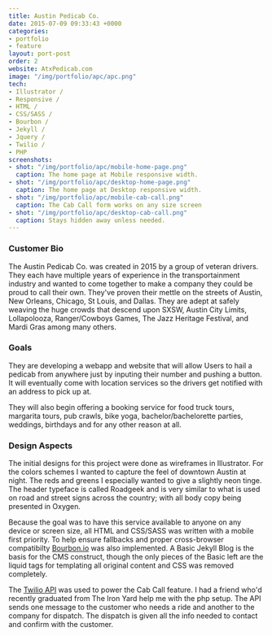 ```yaml
---
title: Austin Pedicab Co.
date: 2015-07-09 09:33:43 +0000
categories:
- portfolio
- feature
layout: port-post
order: 2
website: AtxPedicab.com
image: "/img/portfolio/apc/apc.png"
tech:
- Illustrator /
- Responsive /
- HTML /
- CSS/SASS /
- Bourbon /
- Jekyll /
- Jquery /
- Twilio /
- PHP
screenshots:
- shot: "/img/portfolio/apc/mobile-home-page.png"
  caption: The home page at Mobile responsive width.
- shot: "/img/portfolio/apc/desktop-home-page.png"
  caption: The home page at Desktop responsive width.
- shot: "/img/portfolio/apc/mobile-cab-call.png"
  caption: The Cab Call form works on any size screen
- shot: "/img/portfolio/apc/desktop-cab-call.png"
  caption: Stays hidden away unless needed.
---
```


<style type="text/css">
	.image, 
	.screenshots {
		-webkit-filter: contrast(0.7) grayscale(0.5);
  		filter: contrast(0.7) grayscale(0.5);
  	}
</style>

### Customer Bio

The Austin Pedicab Co. was created in 2015 by a group of veteran drivers. They each have multiple years of experience in the transportainment industry and wanted to come together to make a company they could be proud to call their own. They've proven their mettle on the streets of Austin, New Orleans, Chicago, St Louis, and Dallas. They are adept at safely weaving the huge crowds that descend upon SXSW, Austin City Limits, Lollapolooza, Ranger/Cowboys Games, The Jazz Heritage Festival, and Mardi Gras among many others.

<!--break-->

### Goals

They are developing a webapp and website that will allow Users to hail a pedicab from anywhere just by inputing their number and pushing a button. It will eventually come with location services so the drivers get notified with an address to pick up at. 

They will also begin offering a booking service for food truck tours, margarita tours, pub crawls, bike yoga, bachelor/bachelorette parties, weddings, birthdays and for any other reason at all. 

### Design Aspects

The initial designs for this project were done as wireframes in Illustrator. For the colors schemes I wanted to capture the feel of downtown Austin at night. The reds and greens I especially wanted to give a slightly neon tinge. The header typeface is called Roadgeek and is very similar to what is used on road and street signs across the country; with all body copy being presented in Oxygen. 

Because the goal was to have this service available to anyone on any device or screen size, all HTML and CSS/SASS was written with a mobile first priority. To help ensure fallbacks and proper cross-browser compatibilty [Bourbon.io](https://bourbon.io) was also implemented. A Basic Jekyll Blog is the basis for the CMS construct, though the only pieces of the Basic left are the liquid tags for templating all original content and CSS was removed completely. 

The [Twilio API](https://twilio.io) was used to power the Cab Call feature. I had a friend who'd recently graduated from The Iron Yard help me with the php setup. The API sends one message to the customer who needs a ride and another to the company for dispatch. The dispatch is given all the info needed to contact and confirm with the customer. 





